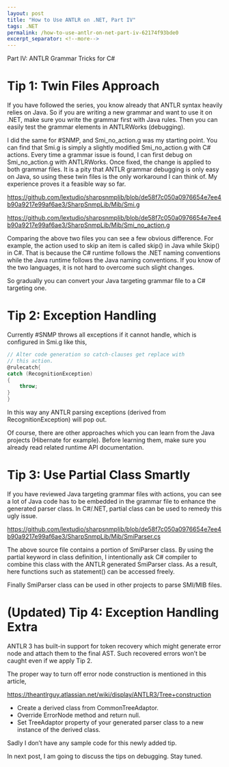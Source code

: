 ```yaml
---
layout: post
title: "How to Use ANTLR on .NET, Part IV"
tags: .NET
permalink: /how-to-use-antlr-on-net-part-iv-62174f93bde0
excerpt_separator: <!--more-->
---
```

Part IV: ANTLR Grammar Tricks for C#
<!--more-->

# Tip 1: Twin Files Approach

If you have followed the series, you know already that ANTLR syntax heavily relies on Java. So if you are writing a new grammar and want to use it on .NET, make sure you write the grammar first with Java rules. Then you can easily test the grammar elements in ANTLRWorks (debugging).

I did the same for #SNMP, and Smi_no_action.g was my starting point. You can find that Smi.g is simply a slightly modified Smi_no_action.g with C# actions. Every time a grammar issue is found, I can first debug on Smi_no_action.g with ANTLRWorks. Once fixed, the change is applied to both grammar files. It is a pity that ANTLR grammar debugging is only easy on Java, so using these twin files is the only workaround I can think of. My experience proves it a feasible way so far.

https://github.com/lextudio/sharpsnmplib/blob/de58f7c050a0976654e7ee4b90a9217e99af6ae3/SharpSnmpLib/Mib/Smi.g

https://github.com/lextudio/sharpsnmplib/blob/de58f7c050a0976654e7ee4b90a9217e99af6ae3/SharpSnmpLib/Mib/Smi_no_action.g

Comparing the above two files you can see a few obvious difference. For example, the action used to skip an item is called skip() in Java while Skip() in C#. That is because the C# runtime follows the .NET naming conventions while the Java runtime follows the Java naming conventions. If you know of the two languages, it is not hard to overcome such slight changes.

So gradually you can convert your Java targeting grammar file to a C# targeting one.

# Tip 2: Exception Handling

Currently #SNMP throws all exceptions if it cannot handle, which is configured in Smi.g like this,

``` csharp
// Alter code generation so catch-clauses get replace with
// this action.
@rulecatch{
catch (RecognitionException)
{
    throw;
}
}
```

In this way any ANTLR parsing exceptions (derived from RecognitionException) will pop out.

Of course, there are other approaches which you can learn from the Java projects (Hibernate for example). Before learning them, make sure you already read related runtime API documentation.

# Tip 3: Use Partial Class Smartly

If you have reviewed Java targeting grammar files with actions, you can see a lot of Java code has to be embedded in the grammar file to enhance the generated parser class. In C#/.NET, partial class can be used to remedy this ugly issue.

https://github.com/lextudio/sharpsnmplib/blob/de58f7c050a0976654e7ee4b90a9217e99af6ae3/SharpSnmpLib/Mib/SmiParser.cs

The above source file contains a portion of SmiParser class. By using the partial keyword in class definition, I intentionally ask C# compiler to combine this class with the ANTLR generated SmiParser class. As a result, here functions such as statement() can be accessed freely.

Finally SmiParser class can be used in other projects to parse SMI/MIB files.

# (Updated) Tip 4: Exception Handling Extra

ANTLR 3 has built-in support for token recovery which might generate error node and attach them to the final AST. Such recovered errors won’t be caught even if we apply Tip 2.

The proper way to turn off error node construction is mentioned in this article,

https://theantlrguy.atlassian.net/wiki/display/ANTLR3/Tree+construction

* Create a derived class from CommonTreeAdaptor.
* Override ErrorNode method and return null.
* Set TreeAdaptor property of your generated parser class to a new instance of the derived class.

Sadly I don’t have any sample code for this newly added tip.

In next post, I am going to discuss the tips on debugging. Stay tuned.
